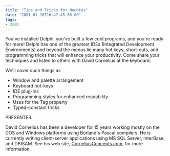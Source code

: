 ```yaml
---
title: "Tips and Tricks for Newbies"
date: "2001-01-10T16:47:45-08:00"
tags:
- 2001
---
```


You've installed Delphi, you've built a few cool programs, and you're ready for more!  Delphi has one of the greatest IDEs (Integrated Development Environments) and beyond the menus lie many hot keys, short-cuts, and programming tricks that will enhance your productivity.  Come share your techniques and listen to others with David Cornelius at the keyboard.

We'll cover such things as

- Window and palette arrangement
- Keyboard hot-keys
- IDE plug-ins
- Programming styles for enhanced readability
- Uses for the Tag property
- Typed-constant tricks

PRESENTER:

David Cornelius has been a developer for 15 years working mostly on the DOS and Windows platforms using Borland's Pascal compilers. He is currently writing client-server applications using MS SQL Server, InterBase, and DBISAM.  See his web site, [CorneliusConcepts.com](http://CorneliusConcepts.com), for more information.